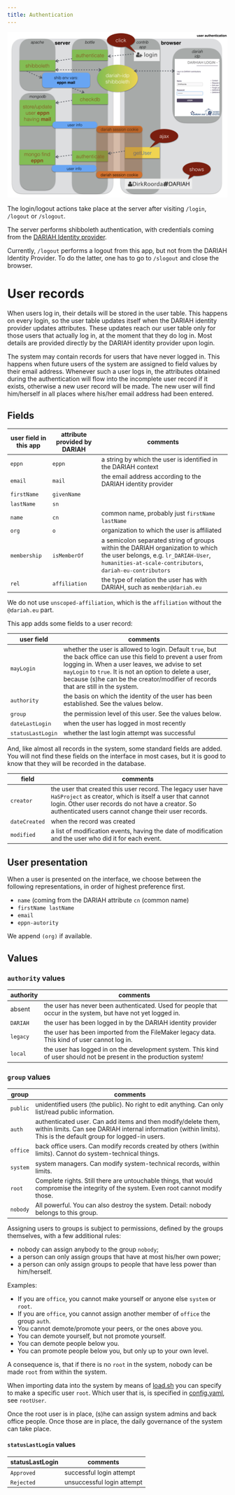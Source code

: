 ```yaml
---
title: Authentication
---
```


![diag](design/design.003.png)

The login/logout actions take place at the server after visiting `/login`,
`/logout` or `/slogout`.

The server performs shibboleth authentication, with credentials coming from the
[DARIAH Identity provider]({{site.dariahIDP}}).

Currently, `/logout` performs a logout from this app, but not from the DARIAH
Identity Provider. To do the latter, one has to go to `/slogout` and close the
browser.

# User records

When users log in, their details will be stored in the user table. This happens
on every login, so the user table updates itself when the DARIAH identity
provider updates attributes. These updates reach our user table only for those
users that actually log in, at the moment that they do log in. Most details are
provided directly by the DARIAH identity provider upon login.

The system may contain records for users that have never logged in. This happens
when future users of the system are assigned to field values by their email
address. Whenever such a user logs in, the attributes obtained during the
authentication will flow into the incomplete user record if it exists, otherwise
a new user record will be made. The new user will find him/herself in all places
where his/her email address had been entered.

## Fields

| user field in this app | attribute provided by DARIAH | comments                                                                                                                                                                             |
| ------------ | -------------- | -------------------------------------------------------------- |
| `eppn`       | `eppn`         | a string by which the user is identified in the DARIAH context |
| `email`      | `mail`         | the email address according to the DARIAH identity provider    |
| `firstName`  | `givenName`    |                                                                |
| `lastName`   | `sn`           |                                                                |
| `name`       | `cn`           | common name, probably just `firstName lastName`                |
| `org`        | `o`            | organization to which the user is affiliated                   |
| `membership` | `isMemberOf`   | a semicolon separated string of groups within the DARIAH organization to which the user belongs, e.g. `lr_DARIAH-User`, `humanities-at-scale-contributors`, `dariah-eu-contributors` |
| `rel`        | `affiliation`  | the type of relation the user has with DARIAH, such as `member@dariah.eu` |

We do not use `unscoped-affiliation`, which is the `affiliation` without the
`@dariah.eu` part.

This app adds some fields to a user record:

| user field        | comments                                                                                |
| ----------------- | --------------------------------------------------------------------------------------- |
| `mayLogin`        | whether the user is allowed to login. Default `true`, but the back office can use this field to prevent a user from logging in. When a user leaves, we advise to set `mayLogin` to `true`. It is not an option to delete a user, because (s)he can be the creator/modifier of records that are still in the system. |
| `authority`       | the basis on which the identity of the user has been established. See the values below. |
| `group`           | the permission level of this user. See the values below.                                |
| `dateLastLogin`   | when the user has logged in most recently                                               |
| `statusLastLogin` | whether the last login attempt was successful                                           |

And, like almost all records in the system, some standard fields are added. You
will not find these fields on the interface in most cases, but it is good to
know that they will be recorded in the database.

| field         | comments                              |
| ------------- | ------------------------------------- |
| `creator`     | the user that created this user record. The legacy user have `HaSProject` as creator, which is itself a user that cannot login. Other user records do not have a creator. So authenticated users cannot change their user records. |
| `dateCreated` | when the record was created           |
| `modified`    | a list of modification events, having the date of modification and the user who did it for each event. |

## User presentation

When a user is presented on the interface, we choose between the following
representations, in order of highest preference first.

* `name` (coming from the DARIAH attribute `cn` (common name)
* `firstName lastName`
* `email`
* `eppn-autority`

We append `(org)` if available.

## Values

### `authority` values

| authority | comments                                                                                                            |
| --------- | ------------------------------------------------------------------------------------------------------------------- |
| absent    | the user has never been authenticated. Used for people that occur in the system, but have not yet logged in.        |
| `DARIAH`  | the user has been logged in by the DARIAH identity provider                                                         |
| `legacy`  | the user has been imported from the FileMaker legacy data. This kind of user cannot log in.                         |
| `local`   | the user has logged in on the development system. This kind of user should not be present in the production system! |

### `group` values

| group    | comments                                                                                                   |
| -------- | ---------------------------------------------------------------------------------------------------------- |
| `public` | unidentified users (the public). No right to edit anything. Can only list/read public information.         |
| `auth`   | authenticated user. Can add items and then modify/delete them, within limits. Can see DARIAH internal information (within limits). This is the default group for logged-in users. |
| `office` | back office users. Can modify records created by others (within limits). Cannot do system-technical things.|
| `system` | system managers. Can modify system-technical records, within limits.                                       |
| `root`   | Complete rights. Still there are untouchable things, that would compromise the integrity of the system. Even root cannot modify those.|
| `nobody` | All powerful. You can also destroy the system. Detail: nobody belongs to this group.                       |

Assigning users to groups is subject to permissions, defined by the groups
themselves, with a few additional rules:

* nobody can assign anybody to the group `nobody`;
* a person can only assign groups that have at most his/her own power;
* a person can only assign groups to people that have less power than
  him/herself.

Examples:

* If you are `office`, you cannot make yourself or anyone else `system` or
  `root`.
* If you are `office`, you cannot assign another member of `office` the group
  `auth`.
* You cannot demote/promote your peers, or the ones above you.
* You can demote yourself, but not promote yourself.
* You can demote people below you.
* You can promote people below you, but only up to your own level.

A consequence is, that if there is no `root` in the system, nobody can be made
`root` from within the system.

When importing data into the system by means of
[load.sh]({{site.staticBase}}/tools/load.sh) you can specify to make a specific
user `root`. Which user that is, is specified in
[config.yaml]({{site.staticBase}}/tools/config.yaml), see `rootUser`.

Once the root user is in place, (s)he can assign system admins and back office
people. Once those are in place, the daily governance of the system can take
place.

#### `statusLastLogin` values

| statusLastLogin | comments                   |
| --------------- | -------------------------- |
| `Approved`      | successful login attempt   |
| `Rejected`      | unsuccessful login attempt |
